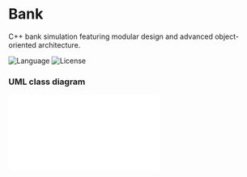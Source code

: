 # Bank
C++ bank simulation featuring modular design and advanced object-oriented architecture.

![Language](https://img.shields.io/badge/Language-C++-pink)
![License](https://img.shields.io/badge/License-MIT-lightgrey)

### UML class diagram

![class diagram](UML/final_class_uml.pdf)
